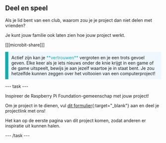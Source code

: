 ## Deel en speel

Als je lid bent van een club, waarom zou je je project dan niet delen met vrienden?

Je kunt jouw familie ook laten zien hoe jouw project werkt.

[[[microbit-share]]]

<p style="border-left: solid; border-width:10px; border-color: #0faeb0; background-color: aliceblue; padding: 10px;">
  Actief zijn kan je <span style="color: #0faeb0">**vertrouwen**</span> vergroten en je een trots gevoel geven. Elke keer als je iets nieuws onder de knie krijgt in een game of de game uitspeelt, bewijs je aan jezelf waartoe je in staat bent. Je zou hetzelfde kunnen zeggen over het voltooien van een computerproject!
</p>

\--- task ---

Inspireer de Raspberry Pi Foundation-gemeenschap met jouw project!

Om je project in te dienen, vul [dit formulier](https://form.raspberrypi.org/f/community-project-submissions){:target="_blank"} aan en deel je projectlink met ons!

Het kan op de eerste pagina van dit project komen, zodat anderen er inspiratie uit kunnen halen.

\--- /task ---
